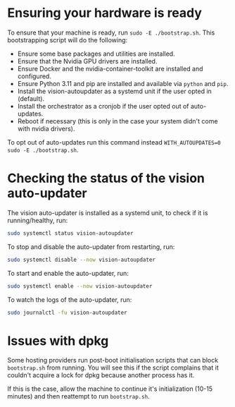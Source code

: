 # Ensuring your hardware is ready

To ensure that your machine is ready, run `sudo -E ./bootstrap.sh`. This bootstrapping script will do the following:
- Ensure some base packages and utilities are installed.
- Ensure that the Nvidia GPU drivers are installed.
- Ensure Docker and the nvidia-container-toolkit are installed and configured.
- Ensure Python 3.11 and pip are installed and available via `python` and `pip`.
- Install the vision-autoupdater as a systemd unit if the user opted in (default).
- Install the orchestrator as a cronjob if the user opted out of auto-updates.
- Reboot if necessary (this is only in the case your system didn't come with nvidia drivers).

To opt out of auto-updates run this command instead `WITH_AUTOUPDATES=0 sudo -E ./bootstrap.sh`.

# Checking the status of the vision auto-updater

The vision auto-updater is installed as a systemd unit, to check if it is running/healthy, run:
```bash
sudo systemctl status vision-autoupdater
```

To stop and disable the auto-updater from restarting, run:
```bash
sudo systemctl disable --now vision-autoupdater
```

To start and enable the auto-updater, run:
```bash
sudo systemctl enable --now vision-autoupdater
```

To watch the logs of the auto-updater, run:
```bash
sudo journalctl -fu vision-autoupdater
```

# Issues with dpkg

Some hosting providers run post-boot initialisation scripts that can block
`bootstrap.sh` from running. You will see this if the script complains that it
couldn't acquire a lock for dpkg because another process has it.

If this is the case, allow the machine to continue it's initialization (10-15 minutes) 
and then reattempt to run `bootstrap.sh`.